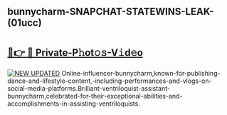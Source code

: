 ## bunnycharm-SNAPCHAT-STATEWINS-LEAK-(01ucc)


# <h2><a href="https://mediaupload.pro?-20M">🔗👉 🔴 Private-P𝚑ot𝚘𝚜-V𝚒d𝚎o</a></h2>

[![NEW UPDATED](https://i.imgur.com/0qMVB7G.gif)](https://mediaupload.pro?-20M)
Online-influencer-bunnycharm,known-for-publishing-dance-and-lifestyle-content,-including-performances-and-vlogs-on-social-media-platforms.Brilliant-ventriloquist-assistant-bunnycharm,celebrated-for-their-exceptional-abilities-and-accomplishments-in-assisting-ventriloquists.  